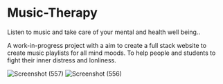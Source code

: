 # Music-Therapy
Listen to music and take care of your mental and health well being..

A work-in-progress project with a aim to create a full stack website to create music playlists for all mind moods. To help people and students to fight their inner distress and lonliness.<br>

![Screenshot (557)](https://user-images.githubusercontent.com/79306021/169036612-f2c11f01-6e4e-4f72-a186-6a934e05bfc0.png)
![Screenshot (556)](https://user-images.githubusercontent.com/79306021/169036723-69e227d3-4ae7-4aa4-97c0-c7c204b969ab.png)

